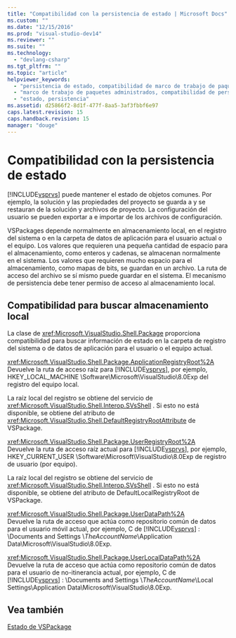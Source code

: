 ```yaml
---
title: "Compatibilidad con la persistencia de estado | Microsoft Docs"
ms.custom: ""
ms.date: "12/15/2016"
ms.prod: "visual-studio-dev14"
ms.reviewer: ""
ms.suite: ""
ms.technology: 
  - "devlang-csharp"
ms.tgt_pltfrm: ""
ms.topic: "article"
helpviewer_keywords: 
  - "persistencia de estado, compatibilidad de marco de trabajo de paquetes administrados"
  - "marco de trabajo de paquetes administrados, compatibilidad de persistencia de estado"
  - "estado, persistencia"
ms.assetid: d25866f2-8d1f-477f-8aa5-3af3fbbf6e97
caps.latest.revision: 15
caps.handback.revision: 15
manager: "douge"
---
```

# Compatibilidad con la persistencia de estado
[!INCLUDE[vsprvs](../assembler/masm/includes/vsprvs_md.md)] puede mantener el estado de objetos comunes.  Por ejemplo, la solución y las propiedades del proyecto se guarda a y se restauran de la solución y archivos de proyecto.  La configuración del usuario se pueden exportar a e importar de los archivos de configuración.  
  
 VSPackages depende normalmente en almacenamiento local, en el registro del sistema o en la carpeta de datos de aplicación para el usuario actual o el equipo.  Los valores que requieren una pequeña cantidad de espacio para el almacenamiento, como enteros y cadenas, se almacenan normalmente en el sistema.  Los valores que requieren mucho espacio para el almacenamiento, como mapas de bits, se guardan en un archivo.  La ruta de acceso del archivo se sí mismo puede guardar en el sistema.  El mecanismo de persistencia debe tener permiso de acceso al almacenamiento local.  
  
## Compatibilidad para buscar almacenamiento local  
 La clase de <xref:Microsoft.VisualStudio.Shell.Package> proporciona compatibilidad para buscar información de estado en la carpeta de registro del sistema o de datos de aplicación para el usuario o el equipo actual.  
  
 <xref:Microsoft.VisualStudio.Shell.Package.ApplicationRegistryRoot%2A>  
 Devuelve la ruta de acceso raíz para [!INCLUDE[vsprvs](../assembler/masm/includes/vsprvs_md.md)], por ejemplo, HKEY\_LOCAL\_MACHINE \\Software\\Microsoft\\VisualStudio\\8.0Exp del registro del equipo local.  
  
 La raíz local del registro se obtiene del servicio de <xref:Microsoft.VisualStudio.Shell.Interop.SVsShell> .  Si esto no está disponible, se obtiene del atributo de <xref:Microsoft.VisualStudio.Shell.DefaultRegistryRootAttribute> de VSPackage.  
  
 <xref:Microsoft.VisualStudio.Shell.Package.UserRegistryRoot%2A>  
 Devuelve la ruta de acceso raíz actual para [!INCLUDE[vsprvs](../assembler/masm/includes/vsprvs_md.md)], por ejemplo, HKEY\_CURRENT\_USER \\Software\\Microsoft\\VisualStudio\\8.0Exp de registro de usuario \(por equipo\).  
  
 La raíz local del registro se obtiene del servicio de <xref:Microsoft.VisualStudio.Shell.Interop.SVsShell> .  Si esto no está disponible, se obtiene del atributo de DefaultLocalRegistryRoot de VSPackage.  
  
 <xref:Microsoft.VisualStudio.Shell.Package.UserDataPath%2A>  
 Devuelve la ruta de acceso que actúa como repositorio común de datos para el usuario móvil actual, por ejemplo, C de [!INCLUDE[vsprvs](../assembler/masm/includes/vsprvs_md.md)] : \\Documents and Settings \\*TheAccountName*\\Application Data\\Microsoft\\VisualStudio\\8.0Exp.  
  
 <xref:Microsoft.VisualStudio.Shell.Package.UserLocalDataPath%2A>  
 Devuelve la ruta de acceso que actúa como repositorio común de datos para el usuario de no\-itinerancia actual, por ejemplo, C de [!INCLUDE[vsprvs](../assembler/masm/includes/vsprvs_md.md)] : \\Documents and Settings \\*TheAccountName*\\Local Settings\\Application Data\\Microsoft\\VisualStudio\\8.0Exp.  
  
## Vea también  
 [Estado de VSPackage](../misc/vspackage-state.md)